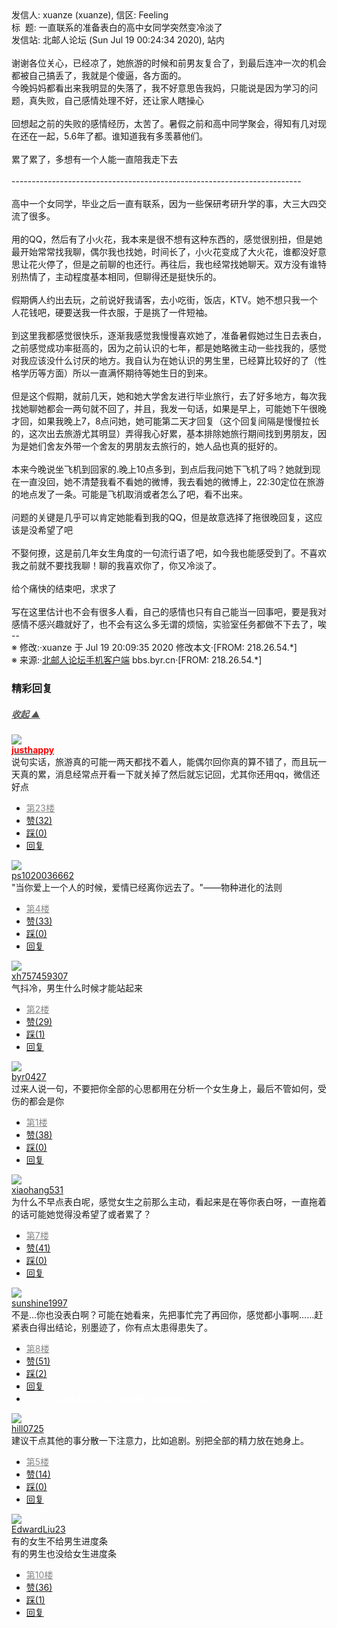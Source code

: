 <div class="a-content-wrap">发信人: xuanze (xuanze), 信区: Feeling<br>标&nbsp;&nbsp;题: 一直联系的准备表白的高中女同学突然变冷淡了<br>发信站: 北邮人论坛 (Sun Jul 19 00:24:34 2020), 站内<br><br>谢谢各位关心，已经凉了，她旅游的时候和前男友复合了，到最后连冲一次的机会都被自己搞丢了，我就是个傻逼，各方面的。<br>今晚妈妈都看出来我明显的失落了，我不好意思告我妈，只能说是因为学习的问题，真失败，自己感情处理不好，还让家人瞎操心<br><br>回想起之前的失败的感情经历，太苦了。暑假之前和高中同学聚会，得知有几对现在还在一起，5.6年了都。谁知道我有多羡慕他们。<br><br>累了累了，多想有一个人能一直陪我走下去<br><br>------------------------------------------------------------------------<br><br>高中一个女同学，毕业之后一直有联系，因为一些保研考研升学的事，大三大四交流了很多。<br><br>用的QQ，然后有了小火花，我本来是很不想有这种东西的，感觉很别扭，但是她最开始常常找我聊，偶尔我也找她，时间长了，小火花变成了大火花，谁都没好意思让花火停了，但是之前聊的也还行。再往后，我也经常找她聊天。双方没有谁特别热情了，主动程度基本相同，但聊得还是挺快乐的。<br><br>假期俩人约出去玩，之前说好我请客，去小吃街，饭店，KTV。她不想只我一个人花钱吧，硬要送我一件衣服，于是挑了一件短袖。<br><br>到这里我都感觉很快乐，逐渐我感觉我慢慢喜欢她了，准备暑假她过生日去表白，之前感觉成功率挺高的，因为之前认识的七年，都是她略微主动一些找我的，感觉对我应该没什么讨厌的地方。我自认为在她认识的男生里，已经算比较好的了（性格学历等方面）所以一直满怀期待等她生日的到来。<br><br>但是这个假期，就前几天，她和她大学舍友进行毕业旅行，去了好多地方，每次我找她聊她都会一两句就不回了，并且，我发一句话，如果是早上，可能她下午很晚才回，如果我晚上7，8点问她，她可能第二天才回复（这个回复间隔是慢慢拉长的，这次出去旅游尤其明显）弄得我心好累，基本排除她旅行期间找到男朋友，因为是她们舍友外带一个舍友的男朋友去旅行的，她人品也真的挺好的。<br><br>本来今晚说坐飞机到回家的.晚上10点多到，到点后我问她下飞机了吗？她就到现在一直没回，她不清楚我看不看她的微博，我去看她的微博上，22:30定位在旅游的地点发了一条。可能是飞机取消或者怎么了吧，看不出来。<br><br>问题的关键是几乎可以肯定她能看到我的QQ，但是故意选择了拖很晚回复，这应该是没希望了吧<br><br>不娶何撩，这是前几年女生角度的一句流行语了吧，如今我也能感受到了。不喜欢我之前就不要找我聊！聊的我喜欢你了，你又冷淡了。<br><br>给个痛快的结束吧，求求了<br><br>写在这里估计也不会有很多人看，自己的感情也只有自己能当一回事吧，要是我对感情不感兴趣就好了，也不会有这么多无谓的烦恼，实验室任务都做不下去了，唉<br>--<br><font class="f006">※ 修改:·xuanze 于 Jul 19 20:09:35 2020 修改本文·[FROM: 218.26.54.*]</font><font class="f000"><br></font><font class="f000"></font><font class="f006">※ 来源:·<a target="_blank" href="http://developers.byr.cn/mobile">北邮人论坛手机客户端</a> bbs.byr.cn·[FROM: 218.26.54.*]</font><font class="f000"><br></font><div id="nice_view" class="corner" style="margin:0;display:block"><div class="a-nice-comment-divline"><h3><span>精彩回复</span></h3><h5><a class="a-func-toggle" style="color:#555;" href="#">收起 ▲</a></h5></div><div class="a-nice-comment"><div class="a-nice-comment-item"><a class="a-nice-comment-face" href="/user/query/justhappy"><img src="https://bbs.byr.cn/img/face_default_m.jpg"></a><div class="a-nice-comment-cell"><div class="a-nice-comment-id"><a href="/user/query/justhappy"><strong style="color:red;">justhappy</strong></a></div><div class="a-nice-comment-content">说句实话，旅游真的可能一两天都找不着人，能偶尔回你真的算不错了，而且玩一天真的累，消息经常点开看一下就关掉了然后就忘记回，尤其你还用qq，微信还好点</div><div><ul class="a-func a-nice-comment-func"><li><a class="a-nice-comment-floor" style="color:#888;" title="点击跳转" href="/article/Feeling/3151042?s=3151071">第23楼</a></li><li><a href="/article/Feeling/ajax_voteup/3151071.json" class="a-func-like" id="like_list3151071"><samp class="ico-pos-zaninactive" id="icon_like_list3151071"></samp>赞(32)</a></li><li><a href="/article/Feeling/ajax_votedown/3151071.json" id="listCai3151071" class="a-func-cai"><samp class="ico-pos-caiinactive" id="icon_list_cai3151071"></samp>踩(0)</a></li><li><samp class="ico-pos-reply"></samp><a href="/article/Feeling/post/3151071" class="a-post">回复</a></li></ul></div></div></div><div class="a-nice-comment-item"><a class="a-nice-comment-face" href="/user/query/ps1020036662"><img src="https://bbs.byr.cn/img/face_default_m.jpg"></a><div class="a-nice-comment-cell"><div class="a-nice-comment-id"><a href="/user/query/ps1020036662">ps1020036662</a></div><div class="a-nice-comment-content">"当你爱上一个人的时候，爱情已经离你远去了。"——物种进化的法则</div><div><ul class="a-func a-nice-comment-func"><li><a class="a-nice-comment-floor" style="color:#888;" title="点击跳转" href="/article/Feeling/3151042?s=3151046">第4楼</a></li><li><a href="/article/Feeling/ajax_voteup/3151046.json" class="a-func-like" id="like_list3151046"><samp class="ico-pos-zaninactive" id="icon_like_list3151046"></samp>赞(33)</a></li><li><a href="/article/Feeling/ajax_votedown/3151046.json" id="listCai3151046" class="a-func-cai"><samp class="ico-pos-caiinactive" id="icon_list_cai3151046"></samp>踩(0)</a></li><li><samp class="ico-pos-reply"></samp><a href="/article/Feeling/post/3151046" class="a-post">回复</a></li></ul></div></div></div><div class="a-nice-comment-item"><a class="a-nice-comment-face" href="/user/query/xh757459307"><img src="https://bbs.byr.cn/img/face_default_m.jpg"></a><div class="a-nice-comment-cell"><div class="a-nice-comment-id"><a href="/user/query/xh757459307">xh757459307</a></div><div class="a-nice-comment-content">气抖冷，男生什么时候才能站起来</div><div><ul class="a-func a-nice-comment-func"><li><a class="a-nice-comment-floor" style="color:#888;" title="点击跳转" href="/article/Feeling/3151042?s=3151044">第2楼</a></li><li><a href="/article/Feeling/ajax_voteup/3151044.json" class="a-func-like" id="like_list3151044"><samp class="ico-pos-zaninactive" id="icon_like_list3151044"></samp>赞(29)</a></li><li><a href="/article/Feeling/ajax_votedown/3151044.json" id="listCai3151044" class="a-func-cai"><samp class="ico-pos-caiinactive" id="icon_list_cai3151044"></samp>踩(1)</a></li><li><samp class="ico-pos-reply"></samp><a href="/article/Feeling/post/3151044" class="a-post">回复</a></li></ul></div></div></div><div class="a-nice-comment-item"><a class="a-nice-comment-face" href="/user/query/byr0427"><img src="https://bbs.byr.cn/uploadFace/B/byr0427.6480.jpg"></a><div class="a-nice-comment-cell"><div class="a-nice-comment-id"><a href="/user/query/byr0427">byr0427</a></div><div class="a-nice-comment-content">过来人说一句，不要把你全部的心思都用在分析一个女生身上，最后不管如何，受伤的都会是你</div><div><ul class="a-func a-nice-comment-func"><li><a class="a-nice-comment-floor" style="color:#888;" title="点击跳转" href="/article/Feeling/3151042?s=3151043">第1楼</a></li><li><a href="/article/Feeling/ajax_voteup/3151043.json" class="a-func-like" id="like_list3151043"><samp class="ico-pos-zaninactive" id="icon_like_list3151043"></samp>赞(38)</a></li><li><a href="/article/Feeling/ajax_votedown/3151043.json" id="listCai3151043" class="a-func-cai"><samp class="ico-pos-caiinactive" id="icon_list_cai3151043"></samp>踩(0)</a></li><li><samp class="ico-pos-reply"></samp><a href="/article/Feeling/post/3151043" class="a-post">回复</a></li></ul></div></div></div><div class="a-nice-comment-item"><a class="a-nice-comment-face" href="/user/query/xiaohang531"><img src="https://bbs.byr.cn/img/face_default_f.jpg"></a><div class="a-nice-comment-cell"><div class="a-nice-comment-id"><a href="/user/query/xiaohang531">xiaohang531</a></div><div class="a-nice-comment-content">为什么不早点表白呢，感觉女生之前那么主动，看起来是在等你表白呀，一直拖着的话可能她觉得没希望了或者累了？</div><div><ul class="a-func a-nice-comment-func"><li><a class="a-nice-comment-floor" style="color:#888;" title="点击跳转" href="/article/Feeling/3151042?s=3151050">第7楼</a></li><li><a href="/article/Feeling/ajax_voteup/3151050.json" class="a-func-like" id="like_list3151050"><samp class="ico-pos-zaninactive" id="icon_like_list3151050"></samp>赞(41)</a></li><li><a href="/article/Feeling/ajax_votedown/3151050.json" id="listCai3151050" class="a-func-cai"><samp class="ico-pos-caiinactive" id="icon_list_cai3151050"></samp>踩(0)</a></li><li><samp class="ico-pos-reply"></samp><a href="/article/Feeling/post/3151050" class="a-post">回复</a></li></ul></div></div></div><div class="a-nice-comment-item"><a class="a-nice-comment-face" href="/user/query/sunshine1997"><img src="https://bbs.byr.cn/img/face_default_m.jpg"></a><div class="a-nice-comment-cell"><div class="a-nice-comment-id"><a href="/user/query/sunshine1997">sunshine1997</a></div><div class="a-nice-comment-content">不是…你也没表白啊？可能在她看来，先把事忙完了再回你，感觉都小事啊……赶紧表白得出结论，别墨迹了，你有点太患得患失了。</div><div><ul class="a-func a-nice-comment-func"><li><a class="a-nice-comment-floor" style="color:#888;" title="点击跳转" href="/article/Feeling/3151042?s=3151051">第8楼</a></li><li><a href="/article/Feeling/ajax_voteup/3151051.json" class="a-func-like" id="like_list3151051"><samp class="ico-pos-zaninactive" id="icon_like_list3151051"></samp>赞(51)</a></li><li><a href="/article/Feeling/ajax_votedown/3151051.json" id="listCai3151051" class="a-func-cai"><samp class="ico-pos-caiinactive" id="icon_list_cai3151051"></samp>踩(2)</a></li><li><samp class="ico-pos-reply"></samp><a href="/article/Feeling/post/3151051" class="a-post">回复</a></li><li><a href="#" style="color:white;margin:0px 50px;">我猜着了开头，但我猜不中这结局。1/10</a></li></ul></div></div></div><div class="a-nice-comment-item"><a class="a-nice-comment-face" href="/user/query/hill0725"><img src="https://bbs.byr.cn/img/face_default_m.jpg"></a><div class="a-nice-comment-cell"><div class="a-nice-comment-id"><a href="/user/query/hill0725">hill0725</a></div><div class="a-nice-comment-content">建议干点其他的事分散一下注意力，比如追剧。别把全部的精力放在她身上。</div><div><ul class="a-func a-nice-comment-func"><li><a class="a-nice-comment-floor" style="color:#888;" title="点击跳转" href="/article/Feeling/3151042?s=3151047">第5楼</a></li><li><a href="/article/Feeling/ajax_voteup/3151047.json" class="a-func-like" id="like_list3151047"><samp class="ico-pos-zaninactive" id="icon_like_list3151047"></samp>赞(14)</a></li><li><a href="/article/Feeling/ajax_votedown/3151047.json" id="listCai3151047" class="a-func-cai"><samp class="ico-pos-caiinactive" id="icon_list_cai3151047"></samp>踩(0)</a></li><li><samp class="ico-pos-reply"></samp><a href="/article/Feeling/post/3151047" class="a-post">回复</a></li></ul></div></div></div><div class="a-nice-comment-item"><a class="a-nice-comment-face" href="/user/query/EdwardLiu23"><img src="https://bbs.byr.cn/uploadFace/E/EdwardLiu23.8895.jpg"></a><div class="a-nice-comment-cell"><div class="a-nice-comment-id"><a href="/user/query/EdwardLiu23">EdwardLiu23</a></div><div class="a-nice-comment-content">有的女生不给男生进度条<br>有的男生也没给女生进度条</div><div><ul class="a-func a-nice-comment-func"><li><a class="a-nice-comment-floor" style="color:#888;" title="点击跳转" href="/article/Feeling/3151042?s=3151056">第10楼</a></li><li><a href="/article/Feeling/ajax_voteup/3151056.json" class="a-func-like" id="like_list3151056"><samp class="ico-pos-zaninactive" id="icon_like_list3151056"></samp>赞(36)</a></li><li><a href="/article/Feeling/ajax_votedown/3151056.json" id="listCai3151056" class="a-func-cai"><samp class="ico-pos-caiinactive" id="icon_list_cai3151056"></samp>踩(1)</a></li><li><samp class="ico-pos-reply"></samp><a href="/article/Feeling/post/3151056" class="a-post">回复</a></li></ul></div></div></div></div></div><!--成就解锁：彩蛋2号获得！输入魂斗罗秘籍可解锁彩蛋3号。hint： IE 0=A  1=B--来自bbs.byr.cn----></div>